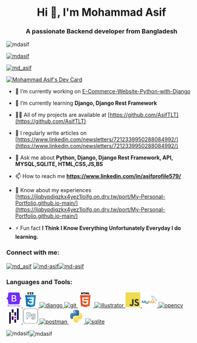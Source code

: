 <h1 align="center">Hi 👋, I'm Mohammad Asif </h1>
<h3 align="center">A passionate Backend developer from Bangladesh</h3>

<p align="left"> <img src="https://komarev.com/ghpvc/?username=sydulamin&label=Profile%20views&color=0e75b6&style=flat" alt="mdasif" /> </p>
<p align="left"> <a href="https://github.com/ryo-ma/github-profile-trophy"><img src="https://github-profile-trophy.vercel.app/?username=mdasif" alt="mdasif" /></a> </p>

<p align="left"> <a href="https://x.com/AkonAsif5" target="blank"><img src="https://img.shields.io/twitter/follow/md_asif?logo=twitter&style=for-the-badge" alt="md_asif" /></a> </p>
<a href="https://app.daily.dev/asifdailydev123"><img src="https://api.daily.dev/devcards/v2/NkBnF2L1iMsRBgoSgBKzn.png?type=default&r=hm5" width="356" alt="Mohammad Asif's Dev Card" width="400" alt="Md Asif's Dev Card"/></a>

- 🔭 I’m currently working on [E-Commerce-Website-Python-with-Django]([git@github.com:AsifTLT/Simple-E-Commerce-Website-Python-with-Django.git](https://github.com/AsifTLT/Comprehensive-Django-App))

- 🌱 I’m currently learning **Django, Django Rest Framework**

- 👨‍💻 All of my projects are available at [https://github.com/AsifTLT](https://github.com/AsifTLT)

- 📝 I regularly write articles on [https://www.linkedin.com/newsletters/7212339950288084992/](https://www.linkedin.com/newsletters/7212339950288084992/)

- 💬 Ask me about **Python, Django, Django Rest Framework, API, MYSQL,SQLITE, HTML,CSS,JS,BS**

- 📫 How to reach me **https://www.linkedin.com/in/asifprofile579/**

- 📄 Know about my experiences [https://jlqbypdjqzkx4yez1loifg.on.drv.tw/port/My-Personal-Portfolio.github.io-main/](https://jlqbypdjqzkx4yez1loifg.on.drv.tw/port/My-Personal-Portfolio.github.io-main/)

- ⚡ Fun fact **I Think I Know Everything Unfortunately Everyday I do learning.**

<h3 align="left">Connect with me:</h3>
<p align="left">

<a href="https://x.com/AkonAsif5" target="blank"><img align="center" src="https://raw.githubusercontent.com/rahuldkjain/github-profile-readme-generator/master/src/images/icons/Social/twitter.svg" alt="md_asif" height="30" width="40" /></a> <a href="https://www.linkedin.com/in/asifprofile579/" target="blank"><img align="center" src="https://raw.githubusercontent.com/rahuldkjain/github-profile-readme-generator/master/src/images/icons/Social/linked-in-alt.svg" alt="md-asif" height="30" width="40" /></a><a href="https://medium.com/@AkonAsif5" target="blank"><img align="center" src="https://raw.githubusercontent.com/rahuldkjain/github-profile-readme-generator/master/src/images/icons/Social/medium.svg" alt="md-asif" height="30" width="40" /></a> <a href="https://maps.app.goo.gl/zFghaSLYyLCgYdJz8" target="__blank"><i class="fa-solid fa-location-dot"></i></a> <a href="https://www.youtube.com/@TheLifeTutorial1" target="__blank"><i class="fa-brands fa-youtube"></i></a>
</p>

<h3 align="left">Languages and Tools:</h3>
<p align="left"> <a href="https://getbootstrap.com" target="_blank" rel="noreferrer"> <img src="https://raw.githubusercontent.com/devicons/devicon/master/icons/bootstrap/bootstrap-plain-wordmark.svg" alt="bootstrap" width="40" height="40"/> </a> <a href="https://www.w3schools.com/css/" target="_blank" rel="noreferrer"> <img src="https://raw.githubusercontent.com/devicons/devicon/master/icons/css3/css3-original-wordmark.svg" alt="css3" width="40" height="40"/> </a>  <a href="https://www.djangoproject.com/" target="_blank" rel="noreferrer"> <img src="https://cdn.worldvectorlogo.com/logos/django.svg" alt="django" width="40" height="40"/> </a>
  <a href="https://git-scm.com/" target="_blank" rel="noreferrer"> <img src="https://www.vectorlogo.zone/logos/git-scm/git-scm-icon.svg" alt="git" width="40" height="40"/> </a> <a href="https://www.w3.org/html/" target="_blank" rel="noreferrer"> <img src="https://raw.githubusercontent.com/devicons/devicon/master/icons/html5/html5-original-wordmark.svg" alt="html5" width="40" height="40"/> </a>
<a href="https://www.adobe.com/in/products/illustrator.html" target="_blank" rel="noreferrer"> <img src="https://www.vectorlogo.zone/logos/adobe_illustrator/adobe_illustrator-icon.svg" alt="illustrator" width="40" height="40"/> </a> 
<a href="https://developer.mozilla.org/en-US/docs/Web/JavaScript" target="_blank" rel="noreferrer"> <img src="https://raw.githubusercontent.com/devicons/devicon/master/icons/javascript/javascript-original.svg" alt="javascript" width="40" height="40"/> </a> <a href="https://www.mysql.com/" target="_blank" rel="noreferrer"> <img src="https://raw.githubusercontent.com/devicons/devicon/master/icons/mysql/mysql-original-wordmark.svg" alt="mysql" width="40" height="40"/> </a> 
<a href="https://opencv.org/" target="_blank" rel="noreferrer"> <img src="https://www.vectorlogo.zone/logos/opencv/opencv-icon.svg" alt="opencv" width="40" height="40"/> </a> <a href="https://pandas.pydata.org/" target="_blank" rel="noreferrer"> <img src="https://raw.githubusercontent.com/devicons/devicon/2ae2a900d2f041da66e950e4d48052658d850630/icons/pandas/pandas-original.svg" alt="pandas" width="40" height="40"/> </a> <a href="https://www.photoshop.com/en" target="_blank" rel="noreferrer"> <img src="https://raw.githubusercontent.com/devicons/devicon/master/icons/photoshop/photoshop-line.svg" alt="photoshop" width="40" height="40"/> </a> 
       <a href="https://postman.com" target="_blank" rel="noreferrer"> <img src="https://www.vectorlogo.zone/logos/getpostman/getpostman-icon.svg" alt="postman" width="40" height="40"/> </a> <a href="https://www.python.org" target="_blank" rel="noreferrer"> <img src="https://raw.githubusercontent.com/devicons/devicon/master/icons/python/python-original.svg" alt="python" width="40" height="40"/> </a>
<a href="https://www.sqlite.org/" target="_blank" rel="noreferrer"> <img src="https://www.vectorlogo.zone/logos/sqlite/sqlite-icon.svg" alt="sqlite" width="40" height="40"/> </a>  </p> <p><img align="left" src="https://github-readme-stats.vercel.app/api/top-langs?username=sydulamin&show_icons=true&locale=en&layout=compact" alt="mdasif" /></p> 

<p><img align="center" src="https://github-readme-streak-stats.herokuapp.com/?user=sydulamin&" alt="mdasif" /></p>
